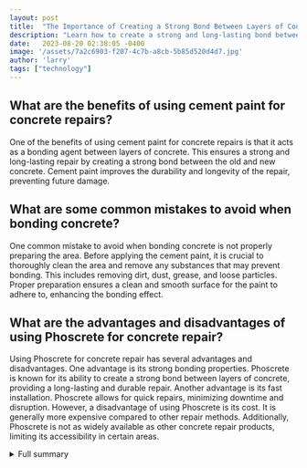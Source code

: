 ```yaml
---
layout: post
title:  "The Importance of Creating a Strong Bond Between Layers of Concrete"
description: "Learn how to create a strong and long-lasting bond between layers of concrete for effective repairs."
date:   2023-08-20 02:38:05 -0400
image: '/assets/7a2c6903-f207-4c7b-a8cb-5b85d520d4d7.jpg'
author: 'larry'
tags: ["technology"]
---
```


## What are the benefits of using cement paint for concrete repairs?
One of the benefits of using cement paint for concrete repairs is that it acts as a bonding agent between layers of concrete. This ensures a strong and long-lasting repair by creating a strong bond between the old and new concrete. Cement paint improves the durability and longevity of the repair, preventing future damage.

## What are some common mistakes to avoid when bonding concrete?
One common mistake to avoid when bonding concrete is not properly preparing the area. Before applying the cement paint, it is crucial to thoroughly clean the area and remove any substances that may prevent bonding. This includes removing dirt, dust, grease, and loose particles. Proper preparation ensures a clean and smooth surface for the paint to adhere to, enhancing the bonding effect.

## What are the advantages and disadvantages of using Phoscrete for concrete repair?
Using Phoscrete for concrete repair has several advantages and disadvantages. One advantage is its strong bonding properties. Phoscrete is known for its ability to create a strong bond between layers of concrete, providing a long-lasting and durable repair. Another advantage is its fast installation. Phoscrete allows for quick repairs, minimizing downtime and disruption. However, a disadvantage of using Phoscrete is its cost. It is generally more expensive compared to other repair methods. Additionally, Phoscrete is not as widely available as other concrete repair products, limiting its accessibility in certain areas.

<details>
  <summary>Full summary</summary>
Concrete repairs often fail because there is no bond between the layers of concrete. To ensure a strong and long-lasting repair, it is important to create a bond between the layers of concrete using a cement paint.<br><br>Cement paint acts as a bonding agent between layers of concrete. By applying a coating of bonding agent to the area in need of repair before applying fresh concrete, you can improve the durability and longevity of the repair.<br><br>Proper preparation of the area is crucial before bonding concrete. This includes thoroughly cleaning and removing any substances that may prevent bonding. It is also important to choose a paint specifically formulated for use on concrete. Consider using DRYLOK® Latex Concrete Floor Paint or DRYLOK® E1 Latex 1-Part Epoxy Concrete Floor Paint for a showroom-quality finish.<br><br>When applying the paint, it is recommended to apply the first coat and allow it to dry thoroughly before applying the second coat. Removing any imperfections from the concrete surface before applying the second coat can help achieve a seamless and smooth finish. Additionally, applying the second coat in the opposite direction of the first coat can enhance the bonding effect.<br><br>After painting, it is essential to let the concrete surface dry thoroughly for at least a few days to ensure proper curing. Using high-quality masonry preparation products from DRYLOK® can further enhance the bonding effect.<br><br>While cement paint is a great option for concrete repairs, it is important to note the advantages and disadvantages of using it. Additionally, it is crucial to be aware of common mistakes to avoid when bonding concrete to ensure the best results.<br><br>In the article, a specific concrete repair product called Phoscrete is mentioned as a recommended option due to its benefits and availability. Phoscrete is DOT approved for use by 25 US States and is known for its strong bonding properties and fast installation.<br><br>To learn more about using Phoscrete and to place an online order, visit the products page or contact a specialist for concrete repair projects.
</details>
